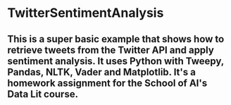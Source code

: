 # TwitterSentimentAnalysis

<h2>This is a super basic example that shows how to retrieve tweets from the Twitter API and apply sentiment analysis.
It uses Python with Tweepy, Pandas, NLTK, Vader and Matplotlib.
It's a homework assignment for the School of AI's Data Lit course.</h2>

